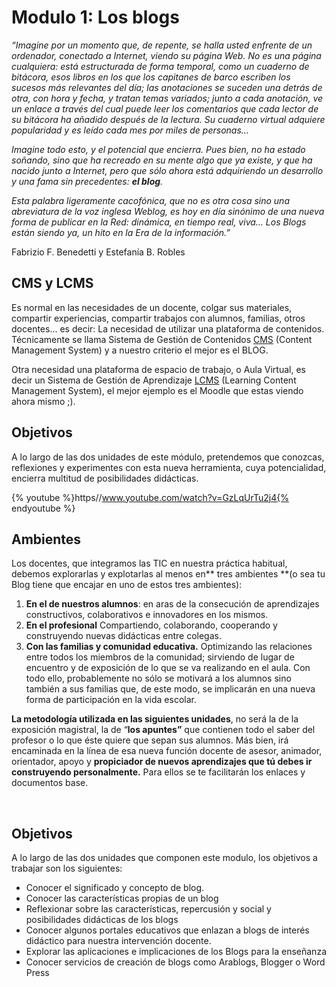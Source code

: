 
# Modulo 1: Los blogs

_“Imagine por un momento que, de repente, se halla usted enfrente de un ordenador, conectado a Internet, viendo su página Web. No es una página cualquiera: está estructurada de forma temporal, como un cuaderno de bitácora, esos libros en los que los capitanes de barco escriben los sucesos más relevantes del día; las anotaciones se suceden una detrás de otra, con hora y fecha, y tratan temas variados; junto a cada anotación, ve un enlace a través del cual puede leer los comentarios que cada lector de su bitácora ha añadido después de la lectura. Su cuaderno virtual adquiere popularidad y es leído cada mes por miles de personas…_

_Imagine todo esto, y el potencial que encierra. Pues bien, no ha estado soñando, sino que ha recreado en su mente algo que ya existe, y que ha nacido junto a Internet, pero que sólo ahora está adquiriendo un desarrollo y una fama sin precedentes: **el blog**._

_Esta palabra ligeramente cacofónica, que no es otra cosa sino una abreviatura de la voz inglesa Weblog, es hoy en día sinónimo de una nueva forma de publicar en la Red: dinámica, en tiempo real, viva… Los Blogs están siendo ya, un hito en la Era de la información.”_

Fabrizio F. Benedetti y Estefanía B. Robles

## CMS y LCMS

Es normal en las necesidades de un docente, colgar sus materiales, compartir experiencias, compartir trabajos con alumnos, familias, otros docentes... es decir: La necesidad de utilizar una plataforma de contenidos. Técnicamente se llama Sistema de Gestión de Contenidos [CMS](https://es.wikipedia.org/wiki/Sistema_de_gesti%C3%B3n_de_contenidos) (Content Management System) y a nuestro criterio el mejor es el BLOG.

Otra necesidad una plataforma de espacio de trabajo, o Aula Virtual, es decir un Sistema de Gestión de Aprendizaje [LCMS](https://es.wikipedia.org/wiki/Sistema_de_gesti%C3%B3n_de_aprendizaje) (Learning Content Management System), el mejor ejemplo es el Moodle que estas viendo ahora mismo ;).

## Objetivos

A lo largo de las dos unidades de este módulo, pretendemos que conozcas, reflexiones y experimentes con esta nueva herramienta, cuya potencialidad, encierra multitud de posibilidades didácticas.

{% youtube %}https//www.youtube.com/watch?v=GzLqUrTu2j4{% endyoutube %}

## Ambientes 

Los docentes, que integramos las TIC en nuestra práctica habitual, debemos explorarlas y explotarlas al menos en** tres ambientes **(o sea tu Blog tiene que encajar en uno de estos tres ambientes):

1. **En el de nuestros alumnos**: en aras de la consecución de aprendizajes constructivos, colaborativos e innovadores en los mismos.
1. **En el profesional** Compartiendo, colaborando, cooperando y construyendo nuevas didácticas entre colegas.
1. **Con las familias y comunidad educativa.** Optimizando las relaciones entre todos los miembros de la comunidad; sirviendo de lugar de encuentro y de exposición de lo que se va realizando en el aula. Con todo ello, probablemente no sólo se motivará a los alumnos sino también a sus familias que, de este modo, se implicarán en una nueva forma de participación en la vida escolar.

**La metodología utilizada en las siguientes unidades**, no será la de la exposición magistral, la de “**los apuntes”** que contienen todo el saber del profesor o lo que éste quiere que sepan sus alumnos. Más bien, irá encaminada en la línea de esa nueva función docente de asesor, animador, orientador, apoyo y **propiciador de nuevos aprendizajes que tú debes ir construyendo personalmente.** Para ellos se te facilitarán los enlaces y documentos base.

 

## Objetivos

A lo largo de las dos unidades que componen este modulo, los objetivos a trabajar son los siguientes:

- Conocer el significado y concepto de blog.
- Conocer las características propias de un blog
- Reflexionar sobre las características, repercusión y social y posibilidades didácticas de los blogs
- Conocer algunos portales educativos que enlazan a blogs de interés didáctico para nuestra intervención docente.
- Explorar las aplicaciones e implicaciones de los Blogs para la enseñanza
- Conocer servicios de creación de blogs como Arablogs, Blogger o Word Press

